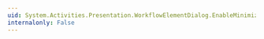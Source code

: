 ```yaml
---
uid: System.Activities.Presentation.WorkflowElementDialog.EnableMinimizeButton
internalonly: False
---
```

